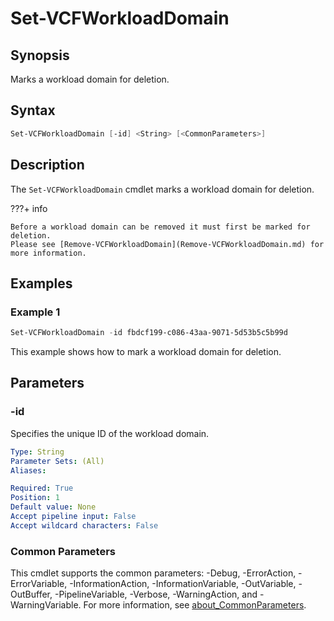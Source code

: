 # Set-VCFWorkloadDomain

## Synopsis

Marks a workload domain for deletion.

## Syntax

```powershell
Set-VCFWorkloadDomain [-id] <String> [<CommonParameters>]
```

## Description

The `Set-VCFWorkloadDomain` cmdlet marks a workload domain for deletion.

???+ info

    Before a workload domain can be removed it must first be marked for deletion.
    Please see [Remove-VCFWorkloadDomain](Remove-VCFWorkloadDomain.md) for more information.

## Examples

### Example 1

```powershell
Set-VCFWorkloadDomain -id fbdcf199-c086-43aa-9071-5d53b5c5b99d
```

This example shows how to mark a workload domain for deletion.

## Parameters

### -id

Specifies the unique ID of the workload domain.

```yaml
Type: String
Parameter Sets: (All)
Aliases:

Required: True
Position: 1
Default value: None
Accept pipeline input: False
Accept wildcard characters: False
```

### Common Parameters

This cmdlet supports the common parameters: -Debug, -ErrorAction, -ErrorVariable, -InformationAction, -InformationVariable, -OutVariable, -OutBuffer, -PipelineVariable, -Verbose, -WarningAction, and -WarningVariable. For more information, see [about_CommonParameters](http://go.microsoft.com/fwlink/?LinkID=113216).
